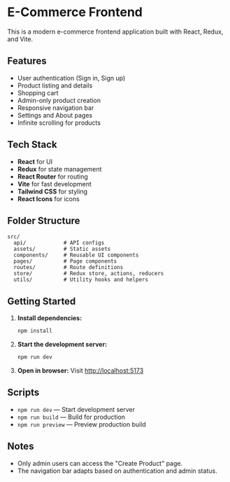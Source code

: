 # E-Commerce Frontend

This is a modern e-commerce frontend application built with React, Redux, and Vite.

## Features
- User authentication (Sign in, Sign up)
- Product listing and details
- Shopping cart
- Admin-only product creation
- Responsive navigation bar
- Settings and About pages
- Infinite scrolling for products

## Tech Stack
- **React** for UI
- **Redux** for state management
- **React Router** for routing
- **Vite** for fast development
- **Tailwind CSS** for styling
- **React Icons** for icons

## Folder Structure
```
src/
  api/            # API configs
  assets/         # Static assets
  components/     # Reusable UI components
  pages/          # Page components
  routes/         # Route definitions
  store/          # Redux store, actions, reducers
  utils/          # Utility hooks and helpers
```

## Getting Started

1. **Install dependencies:**
   ```bash
   npm install
   ```
2. **Start the development server:**
   ```bash
   npm run dev
   ```
3. **Open in browser:**
   Visit [http://localhost:5173](http://localhost:5173)

## Scripts
- `npm run dev` — Start development server
- `npm run build` — Build for production
- `npm run preview` — Preview production build

## Notes
- Only admin users can access the "Create Product" page.
- The navigation bar adapts based on authentication and admin status.

